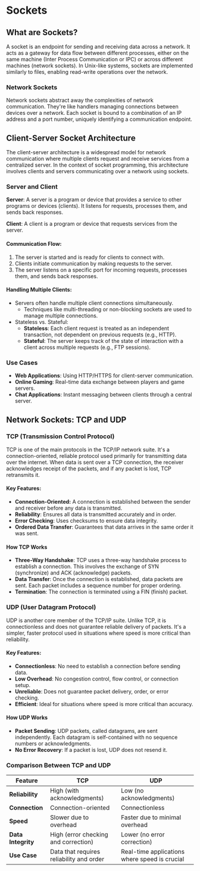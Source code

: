 # Sockets

## What are Sockets?

A socket is an endpoint for sending and receiving data across a network. It acts as a gateway for data flow between different processes, either on the same machine (Inter Process Communication or IPC) or across different machines (network sockets). In Unix-like systems, sockets are implemented similarly to files, enabling read-write operations over the network.

### Network Sockets

Network sockets abstract away the complexities of network communication. They're like handlers managing connections between devices over a network. Each socket is bound to a combination of an IP address and a port number, uniquely identifying a communication endpoint.

## Client-Server Socket Architecture

The client-server architecture is a widespread model for network communication where multiple clients request and receive services from a centralized server. In the context of socket programming, this architecture involves clients and servers communicating over a network using sockets.

### Server and Client

**Server**: A server is a program or device that provides a service to other programs or devices (clients). It listens for requests, processes them, and sends back responses.

**Client**: A client is a program or device that requests services from the server.

#### Communication Flow:

1. The server is started and is ready for clients to connect with.
2. Clients initiate communication by making requests to the server.
3. The server listens on a specific port for incoming requests, processes them, and sends back responses.

#### Handling Multiple Clients:

- Servers often handle multiple client connections simultaneously.
  - Techniques like multi-threading or non-blocking sockets are used to manage multiple connections.
- Stateless vs. Stateful:
  - **Stateless**: Each client request is treated as an independent transaction, not dependent on previous requests (e.g., HTTP).
  - **Stateful**: The server keeps track of the state of interaction with a client across multiple requests (e.g., FTP sessions).

### Use Cases

- **Web Applications**: Using HTTP/HTTPS for client-server communication.
- **Online Gaming**: Real-time data exchange between players and game servers.
- **Chat Applications**: Instant messaging between clients through a central server.

## Network Sockets: TCP and UDP

### TCP (Transmission Control Protocol)

TCP is one of the main protocols in the TCP/IP network suite. It's a connection-oriented, reliable protocol used primarily for transmitting data over the internet. When data is sent over a TCP connection, the receiver acknowledges receipt of the packets, and if any packet is lost, TCP retransmits it.

#### Key Features:

- **Connection-Oriented:** A connection is established between the sender and receiver before any data is transmitted.
- **Reliability**: Ensures all data is transmitted accurately and in order.
- **Error Checking**: Uses checksums to ensure data integrity.
- **Ordered Data Transfer**: Guarantees that data arrives in the same order it was sent.

#### How TCP Works

- **Three-Way Handshake**: TCP uses a three-way handshake process to establish a connection. This involves the exchange of SYN (synchronize) and ACK (acknowledge) packets.
- **Data Transfer**: Once the connection is established, data packets are sent. Each packet includes a sequence number for proper ordering.
- **Termination**: The connection is terminated using a FIN (finish) packet.

### UDP (User Datagram Protocol)

UDP is another core member of the TCP/IP suite. Unlike TCP, it is connectionless and does not guarantee reliable delivery of packets. It's a simpler, faster protocol used in situations where speed is more critical than reliability.

#### Key Features:

- **Connectionless**: No need to establish a connection before sending data.
- **Low Overhead**: No congestion control, flow control, or connection setup.
- **Unreliable**: Does not guarantee packet delivery, order, or error checking.
- **Efficient**: Ideal for situations where speed is more critical than accuracy.

#### How UDP Works

- **Packet Sending**: UDP packets, called datagrams, are sent independently. Each datagram is self-contained with no sequence numbers or acknowledgments.
- **No Error Recovery**: If a packet is lost, UDP does not resend it.

### Comparison Between TCP and UDP

| Feature        | TCP                                      | UDP                                           |
|----------------|------------------------------------------|-----------------------------------------------|
| **Reliability**    | High (with acknowledgments)              | Low (no acknowledgments)                      |
| **Connection**     | Connection-oriented                      | Connectionless                                |
| **Speed**          | Slower due to overhead                   | Faster due to minimal overhead                |
| **Data Integrity** | High (error checking and correction)     | Lower (no error correction)                   |
| **Use Case**       | Data that requires reliability and order | Real-time applications where speed is crucial |